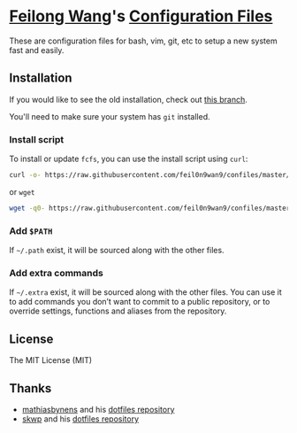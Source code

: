 # [Feilong Wang](http://feilongwang.org)'s [Configuration Files](https://github.com/feil0n9wan9/confiles)
These are configuration files for bash, vim, git, etc to setup a new system fast and easily.


## Installation
If you would like to see the old installation, check out [this branch](https://github.com/feil0n9wan9/confiles/tree/standby).

You'll need to make sure your system has `git` installed.

### Install script
To install or update `fcfs`, you can use the install script using `curl`:
```bash
curl -o- https://raw.githubusercontent.com/feil0n9wan9/confiles/master/install.sh | bash
```
or `wget`
```bash
wget -q0- https://raw.githubusercontent.com/feil0n9wan9/confiles/master/install.sh | bash
```

### Add `$PATH`
If `~/.path` exist, it will be sourced along with the other files.

### Add extra commands
If `~/.extra` exist, it will be sourced along with the other files. You can use it to add commands you don’t want to commit to a public repository, or to override settings, functions and aliases from the repository.


## License
The MIT License (MIT)


## Thanks
* [mathiasbynens](https://mathiasbynens.be) and his [dotfiles repository](https://github.com/mathiasbynens/dotfiles)
* [skwp](http://yanpritzker.com) and his [dotfiles repository](https://github.com/skwp/dotfiles)
